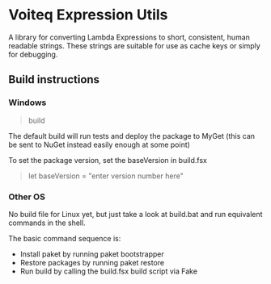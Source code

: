 # Voiteq Expression Utils

A library for converting Lambda Expressions to short, consistent, human readable strings. These strings are suitable for use as cache keys or simply for debugging.

## Build instructions

### Windows

> build

The default build will run tests and deploy the package to MyGet (this can be sent to NuGet instead easily enough at some point)

To set the package version, set the baseVersion in build.fsx

> let baseVersion = "enter version number here"

### Other OS

No build file for Linux yet, but just take a look at build.bat and run equivalent commands in the shell.

The basic command sequence is:

* Install paket by running paket bootstrapper
* Restore packages by running paket restore
* Run build by calling the build.fsx build script via Fake

